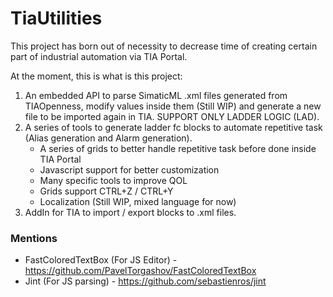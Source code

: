 # TiaUtilities

This project has born out of necessity to decrease time of creating certain part of industrial automation via TIA Portal.

At the moment, this is what is this project:
1) An embedded API to parse SimaticML .xml files generated from TIAOpenness, modify values inside them (Still WIP) and generate a new file to be imported again in TIA. SUPPORT ONLY LADDER LOGIC (LAD).
2) A series of tools to generate ladder fc blocks to automate repetitive task (Alias generation and Alarm generation).
   - A series of grids to better handle repetitive task before done inside TIA Portal
   - Javascript support for better customization
   - Many specific tools to improve QOL
   - Grids support CTRL+Z / CTRL+Y
   - Localization (Still WIP, mixed language for now)
3) AddIn for TIA to import / export blocks to .xml files.

### Mentions
- FastColoredTextBox (For JS Editor) - https://github.com/PavelTorgashov/FastColoredTextBox
- Jint (For JS parsing) - https://github.com/sebastienros/jint
